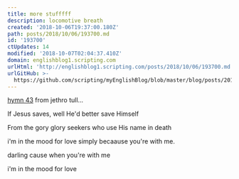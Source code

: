 ```yaml
---
title: more stufffff
description: locomotive breath
created: '2018-10-06T19:37:00.180Z'
path: posts/2018/10/06/193700.md
id: '193700'
ctUpdates: 14
modified: '2018-10-07T02:04:37.410Z'
domain: englishblog1.scripting.com
urlHtml: 'http://englishblog1.scripting.com/posts/2018/10/06/193700.md'
urlGitHub: >-
  https://github.com/scripting/myEnglishBlog/blob/master/blog/posts/2018/10/06/193700.md
---
```

[hymn 43](https://www.google.com/search?safe=off&rlz=1C5CHFA_enUS743US747&ei=fWa5W5_hEcWbkwXMy7vQAQ&q=if+jesus+saves+well+he+better+save+himself+lyrics&oq=if+jesus+saves+&gs_l=psy-ab.1.0.0j0i22i30l2.13269.16292..19254...0.0..0.73.958.15......0....1..gws-wiz.......0i71j35i39j0i67j0i131.Bqogjg64mrg) from jethro tull...

If Jesus saves, well He'd better save Himself

From the gory glory seekers who use His name in death

i'm in the mood for love simply becaause you're with me.

darling cause when you're with me

i'm in the mood for love